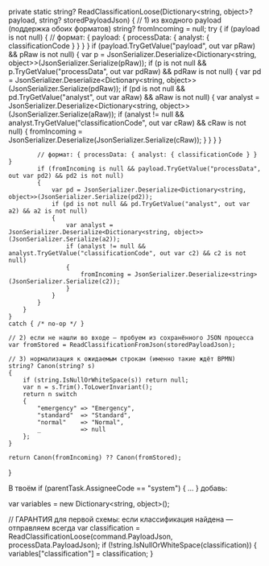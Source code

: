 private static string? ReadClassificationLoose(Dictionary<string, object>? payload, string? storedPayloadJson)
{
    // 1) из входного payload (поддержка обоих форматов)
    string? fromIncoming = null;
    try
    {
        if (payload is not null)
        {
            // формат: { payload: { processData: { analyst: { classificationCode } } } }
            if (payload.TryGetValue("payload", out var pRaw) && pRaw is not null)
            {
                var p = JsonSerializer.Deserialize<Dictionary<string, object>>(JsonSerializer.Serialize(pRaw));
                if (p is not null && p.TryGetValue("processData", out var pdRaw) && pdRaw is not null)
                {
                    var pd = JsonSerializer.Deserialize<Dictionary<string, object>>(JsonSerializer.Serialize(pdRaw));
                    if (pd is not null && pd.TryGetValue("analyst", out var aRaw) && aRaw is not null)
                    {
                        var analyst = JsonSerializer.Deserialize<Dictionary<string, object>>(JsonSerializer.Serialize(aRaw));
                        if (analyst != null && analyst.TryGetValue("classificationCode", out var cRaw) && cRaw is not null)
                        {
                            fromIncoming = JsonSerializer.Deserialize<string>(JsonSerializer.Serialize(cRaw));
                        }
                    }
                }
            }

            // формат: { processData: { analyst: { classificationCode } } }
            if (fromIncoming is null && payload.TryGetValue("processData", out var pd2) && pd2 is not null)
            {
                var pd = JsonSerializer.Deserialize<Dictionary<string, object>>(JsonSerializer.Serialize(pd2));
                if (pd is not null && pd.TryGetValue("analyst", out var a2) && a2 is not null)
                {
                    var analyst = JsonSerializer.Deserialize<Dictionary<string, object>>(JsonSerializer.Serialize(a2));
                    if (analyst != null && analyst.TryGetValue("classificationCode", out var c2) && c2 is not null)
                    {
                        fromIncoming = JsonSerializer.Deserialize<string>(JsonSerializer.Serialize(c2));
                    }
                }
            }
        }
    }
    catch { /* no-op */ }

    // 2) если не нашли во входе — пробуем из сохранённого JSON процесса
    var fromStored = ReadClassificationFromJson(storedPayloadJson);

    // 3) нормализация к ожидаемым строкам (именно такие ждёт BPMN)
    string? Canon(string? s)
    {
        if (string.IsNullOrWhiteSpace(s)) return null;
        var n = s.Trim().ToLowerInvariant();
        return n switch
        {
            "emergency" => "Emergency",
            "standard"  => "Standard",
            "normal"    => "Normal",
            _           => null
        };
    }

    return Canon(fromIncoming) ?? Canon(fromStored);
}


В твоём if (parentTask.AssigneeCode == "system") { ... } добавь:

var variables = new Dictionary<string, object>();

// ГАРАНТИЯ для первой схемы: если классификация найдена — отправляем всегда
var classification = ReadClassificationLoose(command.PayloadJson, processData.PayloadJson);
if (!string.IsNullOrWhiteSpace(classification))
{
    variables["classification"] = classification;
}
